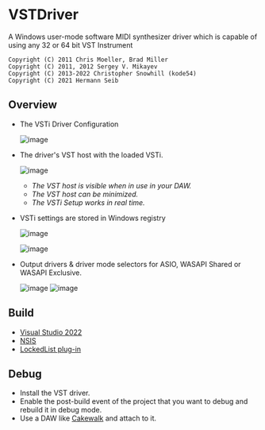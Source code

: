 # VSTDriver
A Windows user-mode software MIDI synthesizer driver which is capable of using any 32 or 64 bit VST Instrument

`Copyright (C) 2011 Chris Moeller, Brad Miller`  
`Copyright (C) 2011, 2012 Sergey V. Mikayev`  
`Copyright (C) 2013-2022 Christopher Snowhill (kode54)`  
`Copyright (C) 2021 Hermann Seib`

## Overview
* The VSTi Driver Configuration

   ![image](https://user-images.githubusercontent.com/100102043/158668700-f3b020b7-2adf-4072-aee5-592570b3e8a0.png)

* The driver's VST host with the loaded VSTi.

   ![image](https://user-images.githubusercontent.com/100102043/159137233-3626111c-b604-4889-934a-3d8a35c6e149.png)
   
   * *The VST host is visible when in use in your DAW.*
   * *The VST host can be minimized.*
   * *The VSTi Setup works in real time.*

* VSTi settings are stored in Windows registry

   ![image](https://user-images.githubusercontent.com/100102043/159165630-87c02d79-035c-42f5-a779-88079d40d3e7.png)

   ![image](https://user-images.githubusercontent.com/100102043/155243242-4c409017-0686-4382-828f-9c599fd186ef.png)

* Output drivers & driver mode selectors for ASIO, WASAPI Shared or WASAPI Exclusive.

   ![image](https://user-images.githubusercontent.com/100102043/158668867-ffffecbf-453f-4bc9-9315-daff92420b4f.png)
   ![image](https://user-images.githubusercontent.com/100102043/158668801-645df329-d221-4d41-a71d-821c88adeb43.png)

## Build
* <a href="https://visualstudio.microsoft.com/vs/">Visual Studio 2022</a>
* <a href="https://nsis.sourceforge.io/Download">NSIS</a>
* <a href="https://nsis.sourceforge.io/LockedList_plug-in">LockedList plug-in</a>

## Debug
* Install the VST driver.
* Enable the post-build event of the project that you want to debug and rebuild it in debug mode.
* Use a DAW like <a href="https://www.bandlab.com/products/cakewalk">Cakewalk</a> and attach to it.
